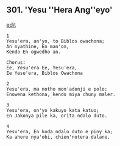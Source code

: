 
## 301.  'Yesu ''Hera Ang''eyo'
[edit](https://docs.google.com/document/d/1osFC1ZalaNq5jLvmmkUddhHFzPT5%2Dnes/edit?mode=html)



    1
    Yesu'era, an'yo, to Biblos owachona;
    An nyathine, En man'on,
    Kendo En ogwedho an.

    Chorus:
    Ee, Yesu'era Ee, Yesu'era,
    Ee Yesu'era, Biblos Owachona

    2
    Yesu'era, ma notho mon'adonji e polo;
    Enowena kethona, kendo miya chuny maler.

    3
    Yesu'era, on'yo kakuyo kata katuo;
    En Jakonya pile ka, orita ndalo duto.

    4
    Yesu'era, En koda ndalo duto e piny ka;
    Ka ahere nya'obi, chien'notera dalane.



